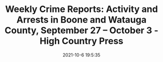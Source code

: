 ---
"title": "Weekly Crime Reports: Activity and Arrests in Boone and Watauga County, September 27 – October 3 - High Country Press"
"date": "2021-10-6 19:5:35"
"feed_name": "GOOGLENEWSCONSTRUCTION"
"feed_website": "https://news.google.com/search?q=construction%2Bincident&hl=en-US&gl=US&ceid=US:en"
"feed_rss": "https://news.google.com/rss/search?q=construction%2Bincident&hl=en-US&gl=US&ceid=US:en"
"link": "https://www.hcpress.com/crime-reports/weekly-crime-reports-activity-and-arrests-in-boone-and-watauga-county-september-27-october-3.html"
"source": "{'href': 'https://www.hcpress.com', 'title': 'High Country Press'}"
"file": "_posts/2021-1-1-2b12e862623aa4a14e5cb64a3c4a7a6172d43c60.md"
"accident": "0"
"drilling": "0"
"dead": "0"
"injured": "0"
"arrested": "0"
"place": "unknown place"
"where": "unknown site"
"causes": "unknown"
"place_uri": "unknown place"
---